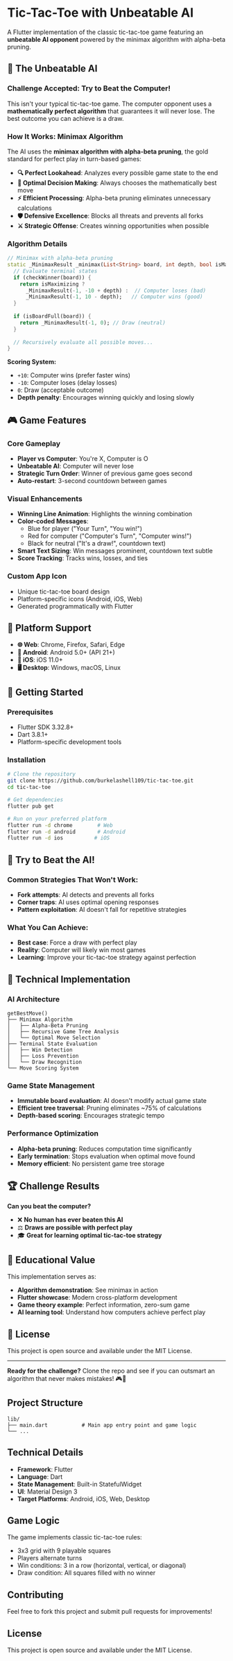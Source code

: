 # Tic-Tac-Toe with Unbeatable AI

A Flutter implementation of the classic tic-tac-toe game featuring an **unbeatable AI opponent** powered by the minimax algorithm with alpha-beta pruning.

## 🧠 The Unbeatable AI

### **Challenge Accepted: Try to Beat the Computer!**

This isn't your typical tic-tac-toe game. The computer opponent uses a **mathematically perfect algorithm** that guarantees it will never lose. The best outcome you can achieve is a draw.

### **How It Works: Minimax Algorithm**

The AI uses the **minimax algorithm with alpha-beta pruning**, the gold standard for perfect play in turn-based games:

- **🔍 Perfect Lookahead**: Analyzes every possible game state to the end
- **🎯 Optimal Decision Making**: Always chooses the mathematically best move
- **⚡ Efficient Processing**: Alpha-beta pruning eliminates unnecessary calculations
- **🛡️ Defensive Excellence**: Blocks all threats and prevents all forks
- **⚔️ Strategic Offense**: Creates winning opportunities when possible

### **Algorithm Details**

```dart
// Minimax with alpha-beta pruning
static _MinimaxResult _minimax(List<String> board, int depth, bool isMaximizing, int alpha, int beta) {
  // Evaluate terminal states
  if (checkWinner(board)) {
    return isMaximizing ? 
      _MinimaxResult(-1, -10 + depth) :  // Computer loses (bad)
      _MinimaxResult(-1, 10 - depth);   // Computer wins (good)
  }
  
  if (isBoardFull(board)) {
    return _MinimaxResult(-1, 0); // Draw (neutral)
  }
  
  // Recursively evaluate all possible moves...
}
```

**Scoring System:**
- `+10`: Computer wins (prefer faster wins)
- `-10`: Computer loses (delay losses)
- `0`: Draw (acceptable outcome)
- **Depth penalty**: Encourages winning quickly and losing slowly

## 🎮 Game Features

### **Core Gameplay**
- **Player vs Computer**: You're X, Computer is O
- **Unbeatable AI**: Computer will never lose
- **Strategic Turn Order**: Winner of previous game goes second
- **Auto-restart**: 3-second countdown between games

### **Visual Enhancements**
- **Winning Line Animation**: Highlights the winning combination
- **Color-coded Messages**: 
  - Blue for player ("Your Turn", "You win!")
  - Red for computer ("Computer's Turn", "Computer wins!")
  - Black for neutral ("It's a draw!", countdown text)
- **Smart Text Sizing**: Win messages prominent, countdown text subtle
- **Score Tracking**: Tracks wins, losses, and ties

### **Custom App Icon**
- Unique tic-tac-toe board design
- Platform-specific icons (Android, iOS, Web)
- Generated programmatically with Flutter

## 📱 Platform Support

- **🌐 Web**: Chrome, Firefox, Safari, Edge
- **📱 Android**: Android 5.0+ (API 21+)
- **🍎 iOS**: iOS 11.0+
- **🖥️ Desktop**: Windows, macOS, Linux

## 🚀 Getting Started

### **Prerequisites**
- Flutter SDK 3.32.8+
- Dart 3.8.1+
- Platform-specific development tools

### **Installation**
```bash
# Clone the repository
git clone https://github.com/burkelashell109/tic-tac-toe.git
cd tic-tac-toe

# Get dependencies
flutter pub get

# Run on your preferred platform
flutter run -d chrome        # Web
flutter run -d android       # Android
flutter run -d ios          # iOS
```

## 🎯 Try to Beat the AI!

### **Common Strategies That Won't Work:**
- **Fork attempts**: AI detects and prevents all forks
- **Corner traps**: AI uses optimal opening responses
- **Pattern exploitation**: AI doesn't fall for repetitive strategies

### **What You Can Achieve:**
- **Best case**: Force a draw with perfect play
- **Reality**: Computer will likely win most games
- **Learning**: Improve your tic-tac-toe strategy against perfection

## 🧮 Technical Implementation

### **AI Architecture**
```
getBestMove()
├── Minimax Algorithm
│   ├── Alpha-Beta Pruning
│   ├── Recursive Game Tree Analysis
│   └── Optimal Move Selection
├── Terminal State Evaluation
│   ├── Win Detection
│   ├── Loss Prevention
│   └── Draw Recognition
└── Move Scoring System
```

### **Game State Management**
- **Immutable board evaluation**: AI doesn't modify actual game state
- **Efficient tree traversal**: Pruning eliminates ~75% of calculations
- **Depth-based scoring**: Encourages strategic tempo

### **Performance Optimization**
- **Alpha-beta pruning**: Reduces computation time significantly
- **Early termination**: Stops evaluation when optimal move found
- **Memory efficient**: No persistent game tree storage

## 🏆 Challenge Results

**Can you beat the computer?** 

- ❌ **No human has ever beaten this AI**
- ⚖️ **Draws are possible with perfect play**
- 🎓 **Great for learning optimal tic-tac-toe strategy**

## 🔬 Educational Value

This implementation serves as:
- **Algorithm demonstration**: See minimax in action
- **Flutter showcase**: Modern cross-platform development
- **Game theory example**: Perfect information, zero-sum game
- **AI learning tool**: Understand how computers achieve perfect play

## 📄 License

This project is open source and available under the MIT License.

---

**Ready for the challenge?** Clone the repo and see if you can outsmart an algorithm that never makes mistakes! 🎮🧠

## Project Structure

```
lib/
├── main.dart           # Main app entry point and game logic
└── ...
```

## Technical Details

- **Framework**: Flutter
- **Language**: Dart
- **State Management**: Built-in StatefulWidget
- **UI**: Material Design 3
- **Target Platforms**: Android, iOS, Web, Desktop

## Game Logic

The game implements classic tic-tac-toe rules:
- 3x3 grid with 9 playable squares
- Players alternate turns
- Win conditions: 3 in a row (horizontal, vertical, or diagonal)
- Draw condition: All squares filled with no winner

## Contributing

Feel free to fork this project and submit pull requests for improvements!

## License

This project is open source and available under the MIT License.
